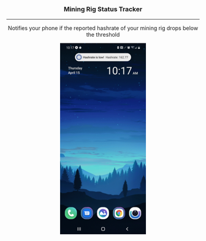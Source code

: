 <h3 align="center">Mining Rig Status Tracker</h3>

---

<p align="center"> Notifies your phone if the reported hashrate of your mining rig drops below the threshold </p>

<div align="center">
<a href="">
    <img height="500" src="./assets/images/miningRig.jpg" />
</div>
</a>
<br /> <br />
